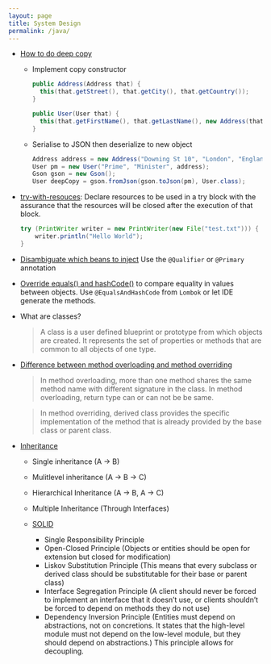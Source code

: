 ```yaml
---
layout: page
title: System Design
permalink: /java/
---
```


- [How to do deep copy](https://www.baeldung.com/java-deep-copy)
  - Implement copy constructor 
    ``` java
    public Address(Address that) {
      this(that.getStreet(), that.getCity(), that.getCountry());
    }

    public User(User that) {
      this(that.getFirstName(), that.getLastName(), new Address(that.getAddress()));
    }
    ```
  - Serialise to JSON then deserialize to new object
    ``` java
    Address address = new Address("Downing St 10", "London", "England");
    User pm = new User("Prime", "Minister", address);
    Gson gson = new Gson();
    User deepCopy = gson.fromJson(gson.toJson(pm), User.class);
    ```

- [try-with-resouces](https://www.baeldung.com/java-try-with-resources): Declare resources to be used in a try block with the assurance that the resources will be closed after the execution of that block.
  ``` java
  try (PrintWriter writer = new PrintWriter(new File("test.txt"))) {
      writer.println("Hello World");
  }
  ```

- [Disambiguate which beans to inject](https://www.baeldung.com/spring-qualifier-annotation)
  Use the `@Qualifier` or `@Primary` annotation

- [Override equals() and hashCode()](https://www.baeldung.com/java-equals-hashcode-contracts) to compare equality in values between objects. Use `@EqualsAndHashCode` from `Lombok` or let IDE generate the methods.

- What are classes?
  > A class is a user defined blueprint or prototype from which objects are created.  It represents the set of properties or methods that are common to all objects of one type.

- [Difference between method overloading and method overriding](https://www.geeksforgeeks.org/difference-between-method-overloading-and-method-overriding-in-java/)
  > In method overloading, more than one method shares the same method name with different signature in the class. In method overloading, return type can or can not be be same.

  > In method overriding, derived class provides the specific implementation of the method that is already provided by the base class or parent class.

- [Inheritance](https://www.geeksforgeeks.org/inheritance-in-java/)
  - Single inheritance (A -> B)
  - Mulitlevel inheritance (A -> B -> C)
  - Hierarchical Inheritance (A -> B, A -> C)
  - Multiple Inheritance (Through Interfaces)

  - [SOLID](https://www.digitalocean.com/community/conceptual_articles/s-o-l-i-d-the-first-five-principles-of-object-oriented-design)
    - Single Responsibility Principle
    - Open-Closed Principle (Objects or entities should be open for extension but closed for modification)
    - Liskov Substitution Principle (This means that every subclass or derived class should be substitutable for their base or parent class)
    - Interface Segregation Principle (A client should never be forced to implement an interface that it doesn’t use, or clients shouldn’t be forced to depend on methods they do not use)
    - Dependency Inversion Principle (Entities must depend on abstractions, not on concretions. It states that the high-level module must not depend on the low-level module, but they should depend on abstractions.) This principle allows for decoupling.